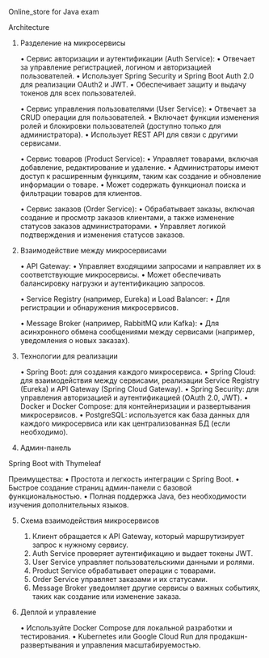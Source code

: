 Online_store for Java exam 

Architecture

1. Разделение на микросервисы

	•	Сервис авторизации и аутентификации (Auth Service):
	•	Отвечает за управление регистрацией, логином и авторизацией пользователей.
	•	Использует Spring Security и Spring Boot Auth 2.0 для реализации OAuth2 и JWT.
	•	Обеспечивает защиту и выдачу токенов для всех пользователей.


	•	Сервис управления пользователями (User Service):
	•	Отвечает за CRUD операции для пользователей.
	•	Включает функции изменения ролей и блокировки пользователей (доступно только для администратора).
	•	Использует REST API для связи с другими сервисами.


	•	Сервис товаров (Product Service):
	•	Управляет товарами, включая добавление, редактирование и удаление.
	•	Администраторы имеют доступ к расширенным функциям, таким как создание и обновление информации о товаре.
	•	Может содержать функционал поиска и фильтрации товаров для клиентов.


	•	Сервис заказов (Order Service):
	•	Обрабатывает заказы, включая создание и просмотр заказов клиентами, а также изменение статусов заказов администраторами.
	•	Управляет логикой подтверждения и изменения статусов заказов.


2. Взаимодействие между микросервисами

	•	API Gateway:
	•	Управляет входящими запросами и направляет их в соответствующие микросервисы.
	•	Может обеспечивать балансировку нагрузки и аутентификацию запросов.

	•	Service Registry (например, Eureka) и Load Balancer:
	•	Для регистрации и обнаружения микросервисов.

	•	Message Broker (например, RabbitMQ или Kafka):
	•	Для асинхронного обмена сообщениями между сервисами (например, уведомления о новых заказах).


3. Технологии для реализации

	•	Spring Boot: для создания каждого микросервиса.
	•	Spring Cloud: для взаимодействия между сервисами, реализации Service Registry (Eureka) и API Gateway (Spring Cloud Gateway).
	•	Spring Security: для управления авторизацией и аутентификацией (OAuth 2.0, JWT).
	•	Docker и Docker Compose: для контейнеризации и развертывания микросервисов.
	•	PostgreSQL: используется как база данных для каждого микросервиса или как централизованная БД (если необходимо).


4. Админ-панель

Spring Boot with Thymeleaf

Преимущества:
	•	Простота и легкость интеграции с Spring Boot.
	•	Быстрое создание страниц админ-панели с базовой функциональностью.
	•	Полная поддержка Java, без необходимости изучения дополнительных языков.

5. Схема взаимодействия микросервисов

	1.	Клиент обращается к API Gateway, который маршрутизирует запрос к нужному сервису.
	2.	Auth Service проверяет аутентификацию и выдает токены JWT.
	3.	User Service управляет пользовательскими данными и ролями.
	4.	Product Service обрабатывает операции с товарами.
	5.	Order Service управляет заказами и их статусами.
	6.	Message Broker уведомляет другие сервисы о важных событиях, таких как создание или изменение заказа.


6. Деплой и управление

	•	Используйте Docker Compose для локальной разработки и тестирования.
	•	Kubernetes или Google Cloud Run для продакшн-развертывания и управления масштабируемостью.





